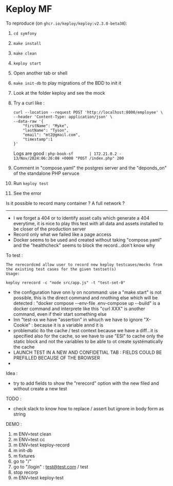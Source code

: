 # Keploy MF

To reproduce (on `ghcr.io/keploy/keploy:v2.3.0-beta38`):

1. `cd symfony`
2. `make install`
3. `make clean`
4. `keploy start`
5. Open another tab or shell
6. `make init-db` to play migrations of the BDD to init it
7. Look at the folder keploy and see the mock
8. Try a curl like : 

    ```shell
    curl --location --request POST 'http://localhost:8000/employee' \
    --header 'Content-Type: application/json' \
    --data-raw '{
        "firstName": "Myke",
        "lastName": "Tyson",
        "email": "mt2@gmail.com",
        "timestamp":1
    }'
    ```
    Logs are good : `php-book-sf       | 172.21.0.2 -  13/Nov/2024:06:26:08 +0000 "POST /index.php" 200`

9. Comment in "compose.yaml" the postgres server and the "deponds_on" of the standalone PHP servuce
10. Run `keploy test`
11. See the error

Is it possible to record many container ? A full network ?

---  

- I we forget a 404 or to identify asset calls which generate a 404 everytime, it is nice to play this test with all data and assets
installed to be closer of the production server
- Record only what we failed like a page access
- Docker seems to be used and created without taking "compose.yaml" and the "healthcheck" seems to block the record...don't know why

To test : 

```
The rerecordcmd allow user to record new keploy testcases/mocks from the existing test cases for the given testset(s)
Usage:

keploy rerecord -c "node src/app.js" -t "test-set-0"
```
- the configuration have onn ly on ncommand:  use a "make start" is not possible, this is the direct command and nnothing else 
which will be detected : "docker compose --env-file .env-compose up --build" is a docker command and interprete like this "curl XXX"
is another command, even if their start something else
- Inn "test-xx we have "assertion" in whiuch we have to ignore "X-Cookie" : because it is a variable annd it is
- problematic ito the cache / test context because we have a diff...it is specified also for the cache, so we have to
use "ESI" to cache only the static block and not the variables to be able to ot create systématically the cache
- LAUNCH TEST IN A NEW AND CONFIDETIAL TAB : FIELDS COULD BE PREFILLED BECAUSE OF THE BROWSER
- 

Idea : 
- try to add fields to show the "rerecord" option with the new filed and without create a new test

TODO : 

- check slack to know how to replace / assert but ignore in body form as string

DEMO : 

1. m ENV=test clean
2. m ENV=test cc
3. m ENV=test keploy-record
4. m init-db
5. m fixtures
6. go to "/"
7. go to "/login" : test@test.com / test
8. stop recorp
9. m ENV=test keploy-test
